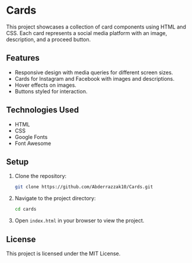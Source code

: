 # Cards

This project showcases a collection of card components using HTML and CSS. Each card represents a social media platform with an image, description, and a proceed button.

## Features

- Responsive design with media queries for different screen sizes.
- Cards for Instagram and Facebook with images and descriptions.
- Hover effects on images.
- Buttons styled for interaction.

## Technologies Used

- HTML
- CSS
- Google Fonts
- Font Awesome

## Setup

1. Clone the repository:
    ```sh
    git clone https://github.com/Abderrazzak10/Cards.git
    ```
2. Navigate to the project directory:
    ```sh
    cd cards
    ```
3. Open `index.html` in your browser to view the project.

## License

This project is licensed under the MIT License.